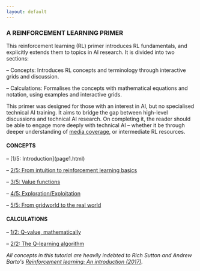 ```yaml
---
layout: default
---
```


<h3> A REINFORCEMENT LEARNING PRIMER </h3>
This reinforcement learning (RL) primer introduces RL fundamentals, and explicitly extends them to topics in AI research. It is divided into two sections:

– Concepts: Introduces RL concepts and terminology through interactive grids and discussion.

– Calculations: Formalises the concepts with mathematical equations and notation, using examples and interactive grids. 

This primer was designed for those with an interest in AI, but no specialised technical AI training. It aims to bridge the gap between high-level discussions and technical AI research. On completing it, the reader should be able to engage more deeply with technical AI  – whether it be through deeper understanding of <a href = "https://www.nytimes.com/2019/05/30/science/deep-mind-artificial-intelligence.html">media coverage</a>, or intermediate RL resources.

<h4>CONCEPTS</h4> 
– [1/5: Introduction](page1.html)

– [2/5: From intuition to reinforcement learning basics](new_page2.html)

– [3/5: Value functions](new_page3.html)

– [4/5: Exploration/Exploitation](new_page4.html)

– [5/5: From gridworld to the real world ](new_page5.html)

<h4>CALCULATIONS</h4> 

– [1/2: Q-value, mathematically](page8A.html)

– [2/2: The Q-learning algorithm](page7.html)



*All concepts in this tutorial are heavily indebted to Rich Sutton and Andrew Barto's [Reinforcement learning: An introduction (2017)](http://incompleteideas.net/book/bookdraft2017nov5.pdf).*
